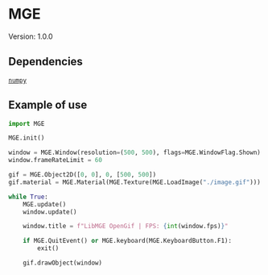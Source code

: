 # MGE

Version: 1.0.0

## Dependencies
[`numpy`](https://pypi.org/project/numpy/)

## Example of use
```py
import MGE

MGE.init()

window = MGE.Window(resolution=(500, 500), flags=MGE.WindowFlag.Shown)
window.frameRateLimit = 60

gif = MGE.Object2D([0, 0], 0, [500, 500])
gif.material = MGE.Material(MGE.Texture(MGE.LoadImage("./image.gif")))

while True:
    MGE.update()
    window.update()

    window.title = f"LibMGE OpenGif | FPS: {int(window.fps)}"

    if MGE.QuitEvent() or MGE.keyboard(MGE.KeyboardButton.F1):
        exit()

    gif.drawObject(window)
```